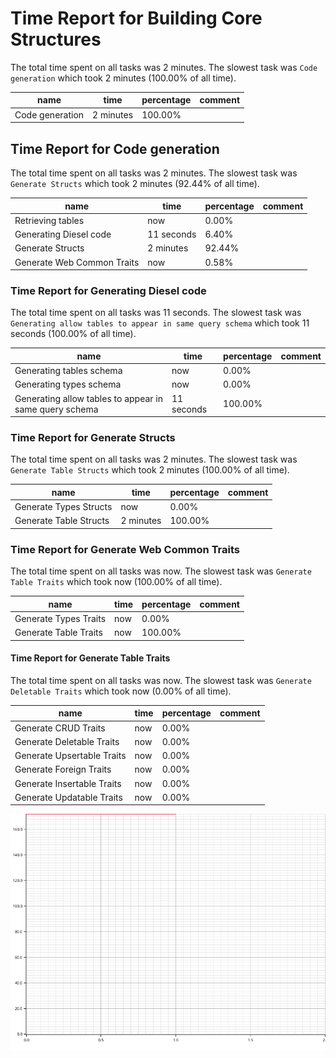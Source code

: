 # Time Report for Building Core Structures

The total time spent on all tasks was 2 minutes.
The slowest task was `Code generation` which took 2 minutes (100.00% of all time).

| name            | time      | percentage | comment |
|-----------------|-----------|------------|---------|
| Code generation | 2 minutes | 100.00%    |         |

## Time Report for Code generation

The total time spent on all tasks was 2 minutes.
The slowest task was `Generate Structs` which took 2 minutes (92.44% of all time).

| name                       | time       | percentage | comment |
|----------------------------|------------|------------|---------|
| Retrieving tables          | now        | 0.00%      |         |
| Generating Diesel code     | 11 seconds | 6.40%      |         |
| Generate Structs           | 2 minutes  | 92.44%     |         |
| Generate Web Common Traits | now        | 0.58%      |         |

### Time Report for Generating Diesel code

The total time spent on all tasks was 11 seconds.
The slowest task was `Generating allow tables to appear in same query schema` which took 11 seconds (100.00% of all time).

| name                                                   | time       | percentage | comment |
|--------------------------------------------------------|------------|------------|---------|
| Generating tables schema                               | now        | 0.00%      |         |
| Generating types schema                                | now        | 0.00%      |         |
| Generating allow tables to appear in same query schema | 11 seconds | 100.00%    |         |

### Time Report for Generate Structs

The total time spent on all tasks was 2 minutes.
The slowest task was `Generate Table Structs` which took 2 minutes (100.00% of all time).

| name                   | time      | percentage | comment |
|------------------------|-----------|------------|---------|
| Generate Types Structs | now       | 0.00%      |         |
| Generate Table Structs | 2 minutes | 100.00%    |         |

### Time Report for Generate Web Common Traits

The total time spent on all tasks was now.
The slowest task was `Generate Table Traits` which took now (100.00% of all time).

| name                  | time | percentage | comment |
|-----------------------|------|------------|---------|
| Generate Types Traits | now  | 0.00%      |         |
| Generate Table Traits | now  | 100.00%    |         |

#### Time Report for Generate Table Traits

The total time spent on all tasks was now.
The slowest task was `Generate Deletable Traits` which took now (0.00% of all time).

| name                       | time | percentage | comment |
|----------------------------|------|------------|---------|
| Generate CRUD Traits       | now  | 0.00%      |         |
| Generate Deletable Traits  | now  | 0.00%      |         |
| Generate Upsertable Traits | now  | 0.00%      |         |
| Generate Foreign Traits    | now  | 0.00%      |         |
| Generate Insertable Traits | now  | 0.00%      |         |
| Generate Updatable Traits  | now  | 0.00%      |         |

![Plot](time_requirements_report.png)
